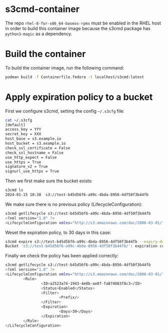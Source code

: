 # s3cmd-container

The repo `rhel-8-for-x86_64-baseos-rpms` must be enabled in the RHEL host in order to build this container image
because the s3cmd package has `python3-magic` as a dependency.

# Build the container

To build the container image, run the following command:

```bash
podman build -f Containerfile.fedora -t localhost/s3cmd:latest
```

# Apply expiration policy to a bucket

First we configure s3cmd, setting the config `~/.s3cfg` file:
```bash
cat ~/.s3cfg
[default]
access_key = YYY
secret_key = XXX
host_base = s3.example.io
host_bucket = s3.example.io
check_ssl_certificate = False
check_ssl_hostname = False
use_http_expect = False
use_https = True
signature_v2 = True
signurl_use_https = True
```

Then we first make sure the bucket exists:
```bash
s3cmd ls
2024-01-15 10:38  s3://test-b45d56f6-a99c-4bda-8956-4df50f3b44fb
```

We make sure there is no previous policy (LifecycleConfiguration):
```bash
s3cmd getlifecycle s3://test-b45d56f6-a99c-4bda-8956-4df50f3b44fb
<?xml version="1.0" ?>
<LifecycleConfiguration xmlns="http://s3.amazonaws.com/doc/2006-03-01/"/>
```

Weset the expiration policy, to 30 days in this case:
```bash
s3cmd expire s3://test-b45d56f6-a99c-4bda-8956-4df50f3b44fb --expiry-days 30
Bucket 's3://test-b45d56f6-a99c-4bda-8956-4df50f3b44fb/': expiration configuration is set.
```

Finally we check the policy has been applied correctly:
```bash
s3cmd getlifecycle s3://test-b45d56f6-a99c-4bda-8956-4df50f3b44fb
<?xml version="1.0" ?>
<LifecycleConfiguration xmlns="http://s3.amazonaws.com/doc/2006-03-01/">
        <Rule>
                <ID>a2523a74-1943-4e8b-ae8f-fa874083f8c3</ID>
                <Status>Enabled</Status>
                <Filter>
                        <Prefix/>
                </Filter>
                <Expiration>
                        <Days>30</Days>
                </Expiration>
        </Rule>
</LifecycleConfiguration>
```
